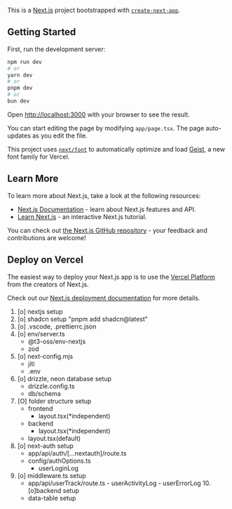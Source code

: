 This is a [Next.js](https://nextjs.org) project bootstrapped with [`create-next-app`](https://nextjs.org/docs/app/api-reference/cli/create-next-app).

## Getting Started

First, run the development server:

```bash
npm run dev
# or
yarn dev
# or
pnpm dev
# or
bun dev
```

Open [http://localhost:3000](http://localhost:3000) with your browser to see the result.

You can start editing the page by modifying `app/page.tsx`. The page auto-updates as you edit the file.

This project uses [`next/font`](https://nextjs.org/docs/app/building-your-application/optimizing/fonts) to automatically optimize and load [Geist](https://vercel.com/font), a new font family for Vercel.

## Learn More

To learn more about Next.js, take a look at the following resources:

- [Next.js Documentation](https://nextjs.org/docs) - learn about Next.js features and API.
- [Learn Next.js](https://nextjs.org/learn) - an interactive Next.js tutorial.

You can check out [the Next.js GitHub repository](https://github.com/vercel/next.js) - your feedback and contributions are welcome!

## Deploy on Vercel

The easiest way to deploy your Next.js app is to use the [Vercel Platform](https://vercel.com/new?utm_medium=default-template&filter=next.js&utm_source=create-next-app&utm_campaign=create-next-app-readme) from the creators of Next.js.

Check out our [Next.js deployment documentation](https://nextjs.org/docs/app/building-your-application/deploying) for more details.

1. [o] nextjs setup
2. [o] shadcn setup "pnpm add shadcn@latest"
3. [o] .vscode, .prettierrc.json
4. [o] env/server.ts
   - @t3-oss/env-nextjs
   - zod
5. [o] next-config.mjs
   - jiti
   - .env
6. [o] drizzle, neon database setup
   - drizzle.config.ts
   - db/schema
7. [O] folder structure setup
   - frontend
     - layout.tsx(\*independent)
   - backend
     - layout.tsx(\*independent)
   - layout.tsx(default)
8. [o] next-auth setup
   - app/api/auth/[...nextauth]/route.ts
   - config/authOptions.ts
     - userLoginLog
9. [o] middleware.ts setup
   - app/api/userTrack/route.ts - userActivityLog - userErrorLog 10.[o]backend setup
   - data-table setup
